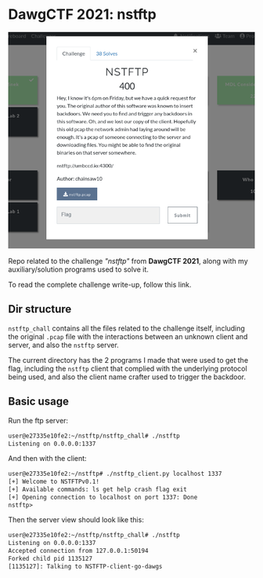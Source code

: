 # DawgCTF 2021: nstftp

![challenge description](img/nstftp_desc.png)

Repo related to the challenge _"nstftp"_ from **DawgCTF 2021**, along with my auxiliary/solution programs used to solve it.

To read the complete challenge write-up, follow this link.

## Dir structure
`nstftp_chall` contains all the files related to the challenge itself, including the original `.pcap` file with the interactions between an unknown client and server, and also the `nstftp` server.

The current directory has the 2 programs I made that were used to get the flag, including the `nstftp` client that complied with the underlying protocol being used, and also the client name crafter used to trigger the backdoor.

## Basic usage

Run the ftp server:

```
user@e27335e10fe2:~/nstftp/nstftp_chall# ./nstftp
Listening on 0.0.0.0:1337

```

And then with the client:

```
user@e27335e10fe2:~/nstftp# ./nstftp_client.py localhost 1337
[+] Welcome to NSTFTPv0.1!
[+] Available commands: ls get help crash flag exit
[+] Opening connection to localhost on port 1337: Done
nstftp>  
```

Then the server view should look like this:

```
user@e27335e10fe2:~/nstftp/nstftp_chall# ./nstftp
Listening on 0.0.0.0:1337
Accepted connection from 127.0.0.1:50194
Forked child pid 1135127
[1135127]: Talking to NSTFTP-client-go-dawgs
```
